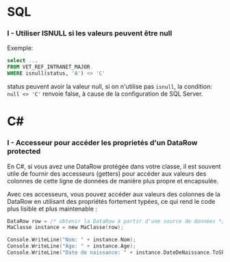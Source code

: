 # SQL
### I - Utiliser ISNULL si les valeurs peuvent être null
Exemple:
````SQL
select ...
FROM VET_REF_INTRANET_MAJOR
WHERE isnull(status, 'A') <> 'C'
````
status peuvent avoir la valeur null, si on n'utilise pas ``isnull``,  la condition:
`` null <> 'C' ``  renvoie  false, à cause de la configuration de SQL Server.


# C# 
### I - Accesseur pour accéder les proprietés d'un DataRow protected
En C#, si vous avez une DataRow protégée dans votre classe, il est souvent utile de fournir des accesseurs (getters) pour accéder aux valeurs des colonnes de cette ligne de données de manière plus propre et encapsulée. 

Avec ces accesseurs, vous pouvez accéder aux valeurs des colonnes de la DataRow en utilisant des propriétés fortement typées, ce qui rend le code plus lisible et plus maintenable :
````C
DataRow row = /* obtenir la DataRow à partir d'une source de données */;
MaClasse instance = new MaClasse(row);

Console.WriteLine("Nom: " + instance.Nom);
Console.WriteLine("Age: " + instance.Age);
Console.WriteLine("Date de naissance: " + instance.DateDeNaissance.ToShortDateString());
````



